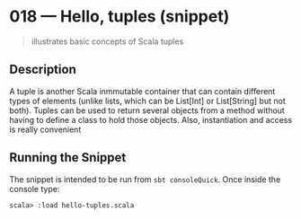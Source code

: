 # 018 &mdash; Hello, tuples (snippet)
> illustrates basic concepts of Scala tuples

## Description
A tuple is another Scala inmmutable container that can contain different types of elements (unlike lists, which can be List[Int] or List[String] but not both).
Tuples can be used to return several objects from a method without having to define a class to hold those objects.
Also, instantiation and access is really convenient

## Running the Snippet
The snippet is intended to be run from `sbt consoleQuick`. Once inside the console type:
```
scala> :load hello-tuples.scala
```